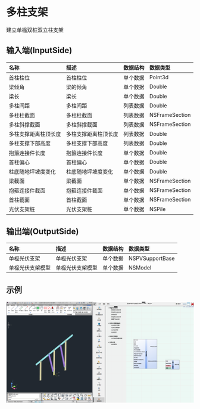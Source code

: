# 多柱支架

建立单榀双桩双立柱支架

## 输入端(InputSide)

|名称|描述|数据结构|数据类型|
|:--|:--|:--|:--|
|首柱柱位|首柱柱位|单个数据|Point3d
|梁倾角|梁的倾角|单个数据|Double
|梁长|梁长|单个数据|Double
|多柱间距|多柱间距|列表数据|Double
|多柱柱截面|多柱柱截面|列表数据|NSFrameSection
|多柱斜撑截面|多柱斜撑截面|列表数据|NSFrameSection
|多柱支撑距离柱顶长度|多柱支撑距离柱顶长度|列表数据|Double
|多柱支撑下部高度|多柱支撑下部高度|列表数据|Double
|抱箍连接件长度|抱箍连接件长度|单个数据|Double
|首柱偏心|首柱偏心|单个数据|Double
|柱底随地坪坡度变化|柱底随地坪坡度变化|单个数据|Double
|梁截面|梁截面|单个数据|NSFrameSection
|抱箍连接件截面|抱箍连接件截面|单个数据|NSFrameSection
|首柱截面|首柱截面|单个数据|NSFrameSection
|光伏支架桩|光伏支架桩|单个数据|NSPile

## 输出端(OutputSide)

|名称|描述|数据结构|数据类型|
|:--|:--|:--|:--|
|单榀光伏支架|单榀光伏支架|单个数据|NSPVSupportBase
|单榀光伏支架模型|单榀光伏支架模型|单个数据|NSModel

## 示例

![示例文件:多柱支架_01.png](../file/多柱支架_01.png)


